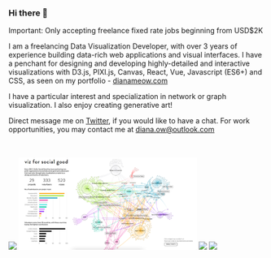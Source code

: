 ### Hi there 👋

Important: Only accepting freelance fixed rate jobs beginning from USD$2K

I am a freelancing Data Visualization Developer, with over 3 years of experience building data-rich web applications and visual interfaces. I have a penchant for designing and developing highly-detailed and interactive visualizations with D3.js, PIXI.js, Canvas, React, Vue, Javascript (ES6+) and CSS, as seen on my portfolio - [dianameow.com](https://www.dianameow.com) 

I have a particular interest and specialization in network or graph visualization. I also enjoy creating generative art!

Direct message me on [Twitter](https://twitter.com/dianaow), if you would like to have a chat. 
For work opportunities, you may contact me at diana.ow@outlook.com

</br> 
</br> 

<div>
  <a href="https://d3-force-collection.herokuapp.com/"><img width=350 src="https://github.com/dianaow/dianaow.github.io/blob/master/images/d3-force-collection-demo.gif"></a> 
  <a target="_blank" href="https://vizforsocialgood-network.herokuapp.com/"><img width=350 src="https://github.com/dianaow/dianaow.github.io/blob/master/images/vizforsocialgood-network.png"></a> 
  <a href="http://fifa19-viz.s3-website-ap-southeast-1.amazonaws.com/"><img width=350 src="https://dianameow.com/blog/2020/03/fifa19/fifa19_binned.png"></a> 
  <a href="http://singapore-stories.s3-website-ap-southeast-1.amazonaws.com/map_hdb/"><img width=350 src="https://dianameow.com/images/hdb.png"></a> 
</div>
 
